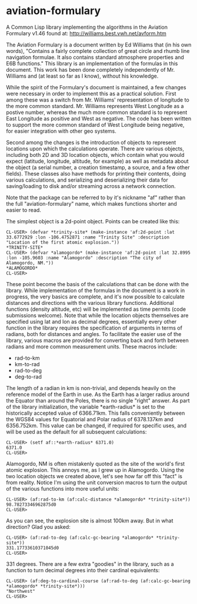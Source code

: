 # aviation-formulary
A Common Lisp library implementing the algorithms in the Aviation
Formulary v1.46 found at: http://williams.best.vwh.net/avform.htm

The Aviation Formulary is a document written by Ed Williams that (in his own words), "Contains a fairly complete collection of great circle and rhumb line navigation formulae. It also contains standard atmosphere properties and E6B functions." This library is an implementation of the formulas in this document. This work has been done completely independently of Mr. Williams and (at least so far as I know), without his knowledge.

While the spirit of the Formulary's document is maintained, a few changes were necessary in order to implement this as a practical solution. First among these was a switch from Mr. Williams' representation of longitude to the more common standard. Mr. Williams represents West Longitude as a postive number, whereas the much more common standard is to represent East Longitude as positive and West as negative. The code has been written to support the more common standard of West Longitude being negative, for easier integration with other geo systems.

Second among the changes is the introduction of objects to represent locations upon which the calculations operate. There are various objects, including both 2D and 3D location objects, which contain what you would expect (latitude, longitude, altitude, for example) as well as metadata about the object (a serial number, a creation timestamp, a source, and a few other fields). These classes also have methods for printing their contents, doing various calculations, and serializing and deserializing their data for saving/loading to disk and/or streaming across a network connection.

Note that the package can be referred to by it's nickname "af" rather than the full "aviation-formulary" name, which makes functions shorter and easier to read.

The simplest object is a 2d-point object. Points can be created like this:

```
CL-USER> (defvar *trinity-site* (make-instance 'af:2d-point :lat 33.6772929 :lon -106.4752871 :name "Trinity Site" :description "Location of the first atomic explosion."))
*TRINITY-SITE*
CL-USER> (defvar *alamogordo* (make-instance 'af:2d-point :lat 32.8995 :lon -105.9603 :name "Alamogordo" :description "The city of Alamogordo, NM."))
*ALAMOGORDO*
CL-USER>
```

These point become the basis of the calculations that can be done with the library. While implementation of the formulas in the document is a work in progress, the very basics are complete, and it's now possible to calculate distances and directions with the various library functions. Additional functions (density altitude, etc) will be implemented as time permits (code submissions welcome). Note that while the location objects themselves are specified using lat and lon as decimal degrees, essentially every other function in the library requires the specification of arguments in terms of radians, both for distances and angles. To facilitate the easier use of the library, various macros are provided for converting back and forth between radians and more common measurement units. These macros include:

* rad-to-km
* km-to-rad
* rad-to-deg
* deg-to-rad

The length of a radian in km is non-trivial, and depends heavily on the reference model of the Earth in use. As the Earth has a larger radius around the Equator than around the Poles, there is no single "right" answer. As part of the library initialization, the variable \*earth-radius\* is set to the historically accepted value of 6366.71km. This falls conveniently between the WGS84 values for Equatorial and Polar radius of 6378.137km and 6356.752km. This value can be changed, if required for specific uses, and will be used as the default for all subsequent calculations:

```
CL-USER> (setf af::*earth-radius* 6371.0)
6371.0
CL-USER>
```

Alamogordo, NM is often mistakenly quoted as the site of the world's first atomic explosion. This annoys me, as I grew up in Alamogordo. Using the two location objects we created above, let's see how far off this "fact" is from reality. Notice I'm using the unit conversion macros to turn the output of the various functions into more useful units:

```
CL-USER> (af:rad-to-km (af:calc-distance *alamogordo* *trinity-site*))
98.78273346962875d0
CL-USER>
```

As you can see, the explosion site is almost 100km away. But in what direction? Glad you asked:

```
CL-USER> (af:rad-to-deg (af:calc-gc-bearing *alamogordo* *trinity-site*))
331.17733610371045d0
CL-USER>
```

331 degrees. There are a few extra "goodies" in the library, such as a function to turn decimal degrees into their cardinal equivalents:

```
CL-USER> (af:deg-to-cardinal-course (af:rad-to-deg (af:calc-gc-bearing *alamogordo* *trinity-site*)))
"Northwest"
CL-USER>
```
